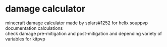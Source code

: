 # damage calculator
minecraft damage calculator made by splars#1252 for helix souppvp documentation calculations</br>
check damage pre-mitigation and post-mitigation and depending variety of variables for kitpvp
